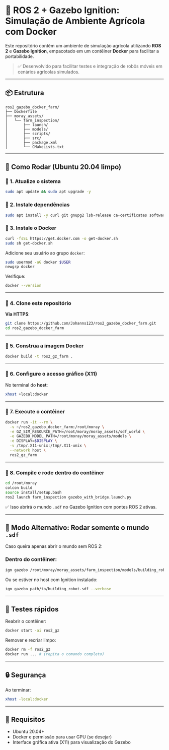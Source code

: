 # 🌾 ROS 2 + Gazebo Ignition: Simulação de Ambiente Agrícola com Docker

Este repositório contém um ambiente de simulação agrícola utilizando **ROS 2** e **Gazebo Ignition**, empacotado em um contêiner **Docker** para facilitar a portabilidade.

> ✅ Desenvolvido para facilitar testes e integração de robôs móveis em cenários agrícolas simulados.

---

## 📦 Estrutura

```
ros2_gazebo_docker_farm/
├── Dockerfile
├── moray_assets/
│   └── farm_inspection/
│       ├── launch/
│       ├── models/
│       ├── scripts/
│       ├── src/
│       ├── package.xml
│       └── CMakeLists.txt
```

---

## 🚀 Como Rodar (Ubuntu 20.04 limpo)

### 👣 1. Atualize o sistema

```bash
sudo apt update && sudo apt upgrade -y
```

### 👣 2. Instale dependências

```bash
sudo apt install -y curl git gnupg2 lsb-release ca-certificates software-properties-common
```

### 👣 3. Instale o Docker

```bash
curl -fsSL https://get.docker.com -o get-docker.sh
sudo sh get-docker.sh
```

Adicione seu usuário ao grupo `docker`:

```bash
sudo usermod -aG docker $USER
newgrp docker
```

Verifique:

```bash
docker --version
```

---

### 👣 4. Clone este repositório

**Via HTTPS**:

```bash
git clone https://github.com/Johanns123/ros2_gazebo_docker_farm.git
cd ros2_gazebo_docker_farm
```

---

### 👣 5. Construa a imagem Docker

```bash
docker build -t ros2_gz_farm .
```

---

### 👣 6. Configure o acesso gráfico (X11)

No terminal do **host**:

```bash
xhost +local:docker
```

---

### 👣 7. Execute o contêiner

```bash
docker run -it --rm \
  -v ~/ros2_gazebo_docker_farm:/root/moray \
  -e GZ_SIM_RESOURCE_PATH=/root/moray/moray_assets/sdf_world \
  -e GAZEBO_MODEL_PATH=/root/moray/moray_assets/models \
  -e DISPLAY=$DISPLAY \
  -v /tmp/.X11-unix:/tmp/.X11-unix \
  --network host \
  ros2_gz_farm
```

---

### 👣 8. Compile e rode dentro do contêiner

```bash
cd /root/moray
colcon build
source install/setup.bash
ros2 launch farm_inspection gazebo_with_bridge.launch.py
```

✅ Isso abrirá o mundo `.sdf` no Gazebo Ignition com pontes ROS 2 ativas.

---

## 🔹 Modo Alternativo: Rodar somente o mundo `.sdf`

Caso queira apenas abrir o mundo sem ROS 2:

### Dentro do contêiner:

```bash
ign gazebo /root/moray/moray_assets/farm_inspection/models/building_robot.sdf --verbose
```

Ou se estiver no host com Ignition instalado:

```bash
ign gazebo path/to/building_robot.sdf --verbose
```

---

## 🧪 Testes rápidos

Reabrir o contêiner:

```bash
docker start -ai ros2_gz
```

Remover e recriar limpo:

```bash
docker rm -f ros2_gz
docker run ... # (repita o comando completo)
```

---

## 🔒 Segurança

Ao terminar:

```bash
xhost -local:docker
```

---

## 📌 Requisitos

- Ubuntu 20.04+
- Docker e permissão para usar GPU (se desejar)
- Interface gráfica ativa (X11) para visualização do Gazebo
